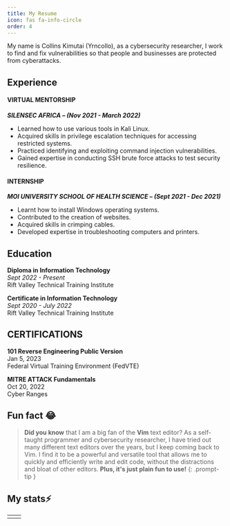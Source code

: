 ```yaml
---
title: My Resume
icon: fas fa-info-circle
order: 4
---
```


My name is Collins Kimutai (Yrncollo), as a cybersecurity researcher, I work to find and fix vulnerabilities so that people and businesses are protected from cyberattacks.


## Experience

#### VIRTUAL MENTORSHIP
**_SILENSEC AFRICA – (Nov 2021 - March 2022)_**

* Learned how to use various tools in Kali Linux.
* Acquired skills in privilege escalation techniques for accessing restricted systems.
* Practiced identifying and exploiting command injection vulnerabilities.
* Gained expertise in conducting SSH brute force attacks to test security resilience.

#### INTERNSHIP

**_MOI UNIVERSITY SCHOOL OF HEALTH SCIENCE – (Sept 2021 - Dec 2021)_**
* Learnt how to install Windows operating systems.
* Contributed to the creation of websites.
* Acquired skills in crimping cables.
* Developed expertise in troubleshooting computers and printers.

## Education
**Diploma in Information Technology** <br/>
_Sept 2022 - Present_ <br/>
Rift Valley Technical Training Institute

**Certificate in Information Technology** <br/>
_Sept 2020 - July 2022_ <br/>
Rift Valley Technical Training Institute

## CERTIFICATIONS
**101 Reverse Engineering Public Version** <br/>
Jan 5, 2023 <br/>
Federal Virtual Training Environment (FedVTE) <br/>

**MITRE ATTACK Fundamentals** <br/>
Oct 20, 2022 <br/>
Cyber Ranges <br/>


## Fun fact 😂
> **Did you know** that I am a big fan of the **Vim** text editor? As a self-taught programmer and cybersecurity researcher, I have tried out many different text editors over the years, but I keep coming back to Vim. I find it to be a powerful and versatile tool that allows me to quickly and efficiently write and edit code, without the distractions and bloat of other editors. **Plus, it's just plain fun to use!**
{: .prompt-tip }

## My stats⚡ 

<table>
  <tr>
    <td>
        <script src="https://www.hackthebox.eu/badge/528308"></script>
    </td>
    <td>
        <script src="https://tryhackme.com/badge/399452"></script>
    </td>
  </tr>
</table>


